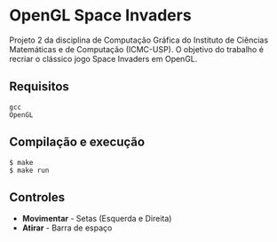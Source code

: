 # OpenGL Space Invaders

Projeto 2 da disciplina de Computação Gráfica do Instituto de Ciências Matemáticas e de Computação (ICMC-USP).
O objetivo do trabalho é recriar o clássico jogo Space Invaders em OpenGL.

## Requisitos

```
gcc
OpenGL
```

## Compilação e execução
```
$ make
$ make run
```

## Controles
+ __Movimentar__ - Setas (Esquerda e Direita)
+ __Atirar__ - Barra de espaço
